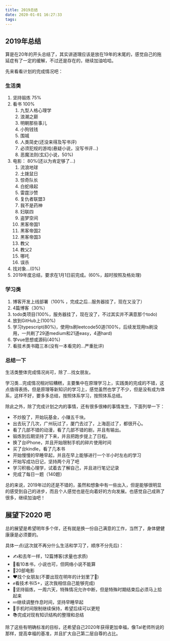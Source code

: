 ```yaml
---
title: 2019总结
date: 2020-01-01 16:27:33
tags:
---
```


## 2019年总结

算是在20年的开头总结了，其实讲道理应该是放在19年的末尾的，感觉自己的拖延症有了一定的缓解，不过还是存在的，继续加油哈哈。

先来看看计划的完成情况吧：

### 生活类

1. 坚持锻炼 75%
2. 看书 100%
   1. 九型人格心理学
   2. 浪潮之巅
   3. 明朝那些事儿
   4. 小狗钱钱
   5. 围城
   6. 人类简史(还没来得及写书评)
   7. 必须犯规的游戏(悬疑小说，没写书评...)
   8. 恶魔法则(玄幻小说，50%)
3. 电影： 80%(还以为肯定够了...)
   1. 流浪地球
   2. 土拨鼠日
   3. 惊奇队长
   4. 白蛇缘起
   5. 雷霆沙赞
   6. 复仇者联盟3
   7. 我不是药神
   8. 妇联四
   9. 盗梦空间
   10. 黑客帝国1
   11. 黑客帝国2
   12. 黑客帝国3
   13. 教父
   14. 教父2
   15. 哪吒
   16. 误杀
4. 找对象...(0%)
5. 2019年度总结，要求在1月1日前完成。(60%，超时按照及格处理)

### 学习类

1. 博客开发上线部署（100% ，完成之后...服务器挂了，现在又没了）
2. 4篇博客（30%）
3. todo类项目(100%，服务器挂了，现在没了，不过其实并不满意那个todo)
4. 放到GitHub上(100%)
5. 学习typescript(80%)，使用ts刷leetcode50道(100%，后续发现用ts刷没用，一共刷了29道medium和21道easy，4道hard)
6. 学vue思想或源码(40%)
7. 看技术类书籍三本(没有一本看完的...严重批评)

### 总结一下

生活类整体完成情况尚可，除了...找女朋友。

学习类...完成情况相对较糟糕，主要集中在原理学习上，实践类的完成的不错，这点值得表扬，但是原理等新知识的学习上，感觉虽然也学了不少，但是没有成为体系，这样不好，要多多总结，按照体系学习，按照体系总结。

除此之外，除了完成计划之内的事情，还有很多很棒的事情发生，下面列举一下：

- 不炒股了，开始玩基金，小赚五千块。
- 出去玩了几次，广州玩过了，厦门去过了，上海逛过了，都很开心。
- 看了几部不错的动漫，看了几部不错的剧，并且有输出。
- 锻炼到后期坚持了下来，并且把跑步提上了日程。
- 换了台iPhone，并且开始限制手机的碎片使用时间
- 买了台kindle，看了几本书
- 开始慢慢的早睡早起，并且在早上能够进行一个半小时左右的学习
- 开始写成功日记，坚持两个月了吧
- 学习积极心理学，试着去了解自己，并且进行笔记记录
- 完成了每日一题（140题）

总的来说，2019年过的还是不错的，虽然和想象中有一些出入，但是能够很明显的感受到自己的进步，而且个人感觉也是在向着好的方向发展。也感觉自己成熟了很多，继续加油吧！

## 展望下2020 吧

总的展望是希望明年多个伴，还有就是换一份自己满意的工作，当然了，身体健健康康是必须要的。

具体一点(这次就不再分什么生活和学习了，顺序不分先后)：

- ✍和去年一样，12篇博客(求量也求质)
- 📕看10本书，小说也可，但网络小说不能算
- 🎦20部电影
- ❤找个女朋友(不要出现在明年的计划里了🤯)
- ✊看技术书(5+，这次我相信自己能够完成)
- 💪坚持锻炼，一周六天，特殊情况允许中断，但是特殊时期结束后必须马上拾起来
- 💤继续调整作息时间，坚持早睡早起
- 📱手机时间限制继续保持，希望后续可以更短
- 📚完成对现有知识结构的整理和总结

除了这些有明确标准的目标，还希望自己2020年获得更加幸福，像Tal老师所说的那样，提高幸福的基准，并且扩大自己第二层自尊的占比。